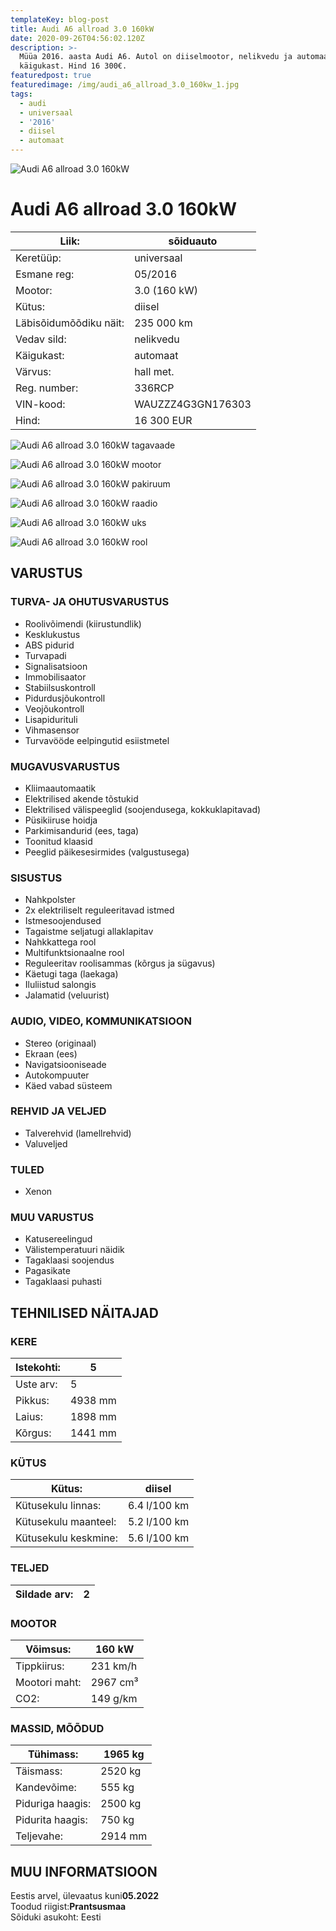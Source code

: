 ```yaml
---
templateKey: blog-post
title: Audi A6 allroad 3.0 160kW
date: 2020-09-26T04:56:02.120Z
description: >-
  Müüa 2016. aasta Audi A6. Autol on diiselmootor, nelikvedu ja automaat
  käigukast. Hind 16 300€.
featuredpost: true
featuredimage: /img/audi_a6_allroad_3.0_160kw_1.jpg
tags:
  - audi
  - universaal
  - '2016'
  - diisel
  - automaat
---
```

![Audi A6 allroad 3.0 160kW](/img/audi_a6_allroad_3.0_160kw_1.jpg "Audi A6 allroad 3.0 160kW")

<!--StartFragment-->

# Audi A6 allroad 3.0 160kW

| Liik:                  | sõiduauto                                                           |
| ---------------------- | ------------------------------------------------------------------- |
| Keretüüp:              | universaal                                                          |
| Esmane reg:            | 05/2016                                                             |
| Mootor:                | 3.0 (160 kW)                                                        |
| Kütus:                 | diisel                                                              |
| Läbisõidumõõdiku näit: | 235 000 km                                                          |
| Vedav sild:            | nelikvedu                                                           |
| Käigukast:             | automaat                                                            |
| Värvus:                | hall met.                                                           |
| Reg. number:           | 336RCP                                                              |
| VIN-kood:              | WAUZZZ4G3GN176303[](http://www.vininfo.ee/et/vin-WAUZZZ4G3GN176303) |
| Hind:                  | 16 300 EUR                                                          |

<!--EndFragment-->

![Audi A6 allroad 3.0 160kW tagavaade](/img/audi_a6_allroad_3.0_160kw_2.jpg "Audi A6 allroad 3.0 160kW tagavaade")

![Audi A6 allroad 3.0 160kW mootor](/img/audi_a6_allroad_3.0_160kw_3.jpg "Audi A6 allroad 3.0 160kW mootor")

![Audi A6 allroad 3.0 160kW pakiruum](/img/audi_a6_allroad_3.0_160kw_4.jpg "Audi A6 allroad 3.0 160kW pakiruum")

![Audi A6 allroad 3.0 160kW raadio](/img/audi_a6_allroad_3.0_160kw_5.jpg "Audi A6 allroad 3.0 160kW raadio")

![Audi A6 allroad 3.0 160kW uks](/img/audi_a6_allroad_3.0_160kw_6.jpg "Audi A6 allroad 3.0 160kW uks")

![Audi A6 allroad 3.0 160kW rool](/img/audi_a6_allroad_3.0_160kw_7.jpg "Audi A6 allroad 3.0 160kW rool")

<!--StartFragment-->

## VARUSTUS

### TURVA- JA OHUTUSVARUSTUS

* Roolivõimendi (kiirustundlik)
* Kesklukustus
* ABS pidurid
* Turvapadi
* Signalisatsioon
* Immobilisaator
* Stabiilsuskontroll
* Pidurdusjõukontroll
* Veojõukontroll
* Lisapidurituli
* Vihmasensor
* Turvavööde eelpingutid esiistmetel

### MUGAVUSVARUSTUS

* Kliimaautomaatik
* Elektrilised akende tõstukid
* Elektrilised välispeeglid (soojendusega, kokkuklapitavad)
* Püsikiiruse hoidja
* Parkimisandurid (ees, taga)
* Toonitud klaasid
* Peeglid päikesesirmides (valgustusega)

### SISUSTUS

* Nahkpolster
* 2x elektriliselt reguleeritavad istmed
* Istmesoojendused
* Tagaistme seljatugi allaklapitav
* Nahkkattega rool
* Multifunktsionaalne rool
* Reguleeritav roolisammas (kõrgus ja sügavus)
* Käetugi taga (laekaga)
* Iluliistud salongis
* Jalamatid (veluurist)

### AUDIO, VIDEO, KOMMUNIKATSIOON

* Stereo (originaal)
* Ekraan (ees)
* Navigatsiooniseade
* Autokompuuter
* Käed vabad süsteem

### REHVID JA VELJED

* Talverehvid (lamellrehvid)
* Valuveljed

### TULED

* Xenon

### MUU VARUSTUS

* Katusereelingud
* Välistemperatuuri näidik
* Tagaklaasi soojendus
* Pagasikate
* Tagaklaasi puhasti

## TEHNILISED NÄITAJAD

### KERE

| Istekohti: | 5       |
| ---------- | ------- |
| Uste arv:  | 5       |
| Pikkus:    | 4938 mm |
| Laius:     | 1898 mm |
| Kõrgus:    | 1441 mm |

### KÜTUS

| Kütus:               | diisel       |
| -------------------- | ------------ |
| Kütusekulu linnas:   | 6.4 l/100 km |
| Kütusekulu maanteel: | 5.2 l/100 km |
| Kütusekulu keskmine: | 5.6 l/100 km |

### TELJED

| Sildade arv: | 2   |
| ------------ | --- |

### MOOTOR

| Võimsus:      | 160 kW   |
| ------------- | -------- |
| Tippkiirus:   | 231 km/h |
| Mootori maht: | 2967 cm³ |
| CO2:          | 149 g/km |

### MASSID, MÕÕDUD

| Tühimass:        | 1965 kg |
| ---------------- | ------- |
| Täismass:        | 2520 kg |
| Kandevõime:      | 555 kg  |
| Piduriga haagis: | 2500 kg |
| Pidurita haagis: | 750 kg  |
| Teljevahe:       | 2914 mm |

## MUU INFORMATSIOON

Eestis arvel, ülevaatus kuni**05.2022**\
Toodud riigist:**Prantsusmaa**\
Sõiduki asukoht: Eesti

<!--EndFragment-->
